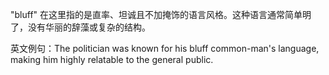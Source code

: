 "bluff" 在这里指的是直率、坦诚且不加掩饰的语言风格。这种语言通常简单明了，没有华丽的辞藻或复杂的结构。

英文例句：The politician was known for his bluff common-man's language, making him highly relatable to the general public.